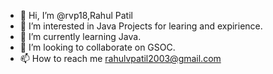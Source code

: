 - 👋 Hi, I’m @rvp18,Rahul Patil
- 👀 I’m interested in Java Projects for learing and expirience.
- 🌱 I’m currently learning Java.
- 💞️ I’m looking to collaborate on GSOC.
- 📫 How to reach me rahulvpatil2003@gmail.com

<!---
rvp18/rvp18 is a ✨ special ✨ repository because its `README.md` (this file) appears on your GitHub profile.
You can click the Preview link to take a look at your changes.
--->
